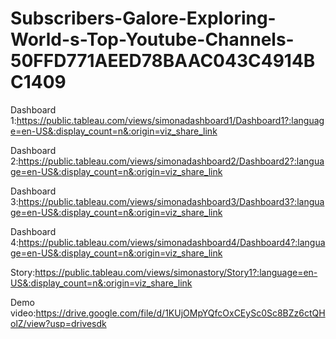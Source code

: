 # Subscribers-Galore-Exploring-World-s-Top-Youtube-Channels-50FFD771AEED78BAAC043C4914BC1409

Dashboard 1:https://public.tableau.com/views/simonadashboard1/Dashboard1?:language=en-US&:display_count=n&:origin=viz_share_link

Dashboard 2:https://public.tableau.com/views/simonadashboard2/Dashboard2?:language=en-US&:display_count=n&:origin=viz_share_link

Dashboard 3:https://public.tableau.com/views/simonadashboard3/Dashboard3?:language=en-US&:display_count=n&:origin=viz_share_link

Dashboard 4:https://public.tableau.com/views/simonadashboard4/Dashboard4?:language=en-US&:display_count=n&:origin=viz_share_link

Story:https://public.tableau.com/views/simonastory/Story1?:language=en-US&:display_count=n&:origin=viz_share_link

Demo video:https://drive.google.com/file/d/1KUjOMpYQfcOxCEySc0Sc8BZz6ctQHolZ/view?usp=drivesdk
